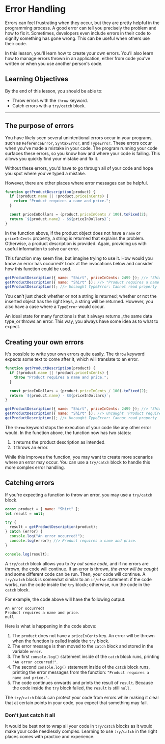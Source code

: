 # Error Handling

Errors can feel frustrating when they occur, but they are pretty helpful in the programming process. A good error can tell you precisely the problem and how to fix it. Sometimes, developers even include errors in their code to signify something has gone wrong. This can be useful when others use their code.

In this lesson, you'll learn how to create your own errors. You'll also learn how to manage errors thrown in an application, either from code you've written or when you use another person's code.

## Learning Objectives

By the end of this lesson, you should be able to:

- Throw errors with the `throw` keyword.
- Catch errors with a `try/catch` block.

---

## The purpose of errors

You have likely seen several unintentional errors occur in your programs, such as `ReferenceError`, `SyntaxError`, and `TypeError`. These errors occur when you've made a mistake in your code. The program running your code surfaces these errors, so you know how and where your code is failing. This allows you quickly find your mistake and fix it.

Without these errors, you'd have to go through all of your code and hope you spot where you've typed a mistake.

However, there are other places where error messages can be helpful.

```js
function getProductDescription(product) {
  if (!product.name || !product.priceInCents) {
    return "Product requires a name and price.";
  }

  const priceInDollars = (product.priceInCents / 100).toFixed(2);
  return `${product.name} - $${priceInDollars}`;
}
```

In the function above, if the product object does not have a `name` or `priceInCents` property, a string is returned that explains the problem. Otherwise, a product description is provided. Again, providing us with useful information to solve our error.

This function may seem fine, but imagine trying to use it. How would you know an error has occurred? Look at the invocations below and consider how this function could be used.

```js
getProductDescription({ name: "Shirt", priceInCents: 2499 }); //> "Shirt - $24.99"
getProductDescription({ name: "Shirt" }); //> "Product requires a name and a price."
getProductDescription(); //> Uncaught TypeError: Cannot read property 'name' of undefined
```

You can't just check whether or not a string is returned; whether or not the inserted object has the right keys, a string will be returned. However, you also have a case where a `TypeError` would occur.

An ideal state for many functions is that it always returns \_the same data type_or throws an error. This way, you always have some idea as to what to expect.

## Creating your own errors

It's possible to write your own errors quite easily. The `throw` keyword expects some text to come after it, which will translate to an error.

```js
function getProductDescription(product) {
  if (!product.name || !product.priceInCents) {
    throw "Product requires a name and price.";
  }

  const priceInDollars = (product.priceInCents / 100).toFixed(2);
  return `${product.name} - $${priceInDollars}`;
}

getProductDescription({ name: "Shirt", priceInCents: 2499 }); //> "Shirt - $24.99"
getProductDescription({ name: "Shirt" }); //> Uncaught 'Product requires a name and price.'
getProductDescription(); //> Uncaught TypeError: Cannot read property 'name' of undefined
```

The `throw` keyword stops the execution of your code like any other error would. In the function above, the function now has two states:

1. It returns the product description as intended.
2. It throws an error.

While this improves the function, you may want to create more scenarios where an error may occur. You can use a `try/catch` block to handle this more complex error handling.

## Catching errors

If you're expecting a function to throw an error, you may use a `try/catch` block.

```js
const product = { name: "Shirt" };
let result = null;

try {
  result = getProductDescription(product);
} catch (error) {
  console.log("An error occurred!");
  console.log(error); //> Product requires a name and price.
}

console.log(result);
```

A `try/catch` block allows you to _try out some code_, and if no errors are thrown, the code will continue. If an error is thrown, _the error will be caught_ and some different code can be run. Then, your code will continue. A `try/catch` block is somewhat similar to an `if/else` statement: if the code works, run the code inside the `try` block; otherwise, run the code in the `catch` block.

For example, the code above will have the following output:

```
An error occurred!
Product requires a name and price.
null
```

Here is what is happening in the code above:

1. The `product` does not have a `priceInCents` key. An error will be thrown when the function is called inside the `try` block.
1. The error message is then moved to the `catch` block and stored in the variable `error`.
1. The first `console.log()` statement inside of the `catch` block runs, printing `"An error occurred!"`.
1. The second `console.log()` statement inside of the `catch` block runs, printing the error messages from the function: `"Product requires a name and price."`.
1. The code continues onwards and prints the result of `result`. Because the code inside the `try` block failed, the `result` is still `null`.

The `try/catch` block can protect your code from errors while making it clear that at certain points in your code, you expect that something may fail.

### Don't just catch it all

It would be best not to wrap all your code in `try/catch` blocks as it would make your code needlessly complex. Learning to use `try/catch` in the right places comes with practice and experience.
